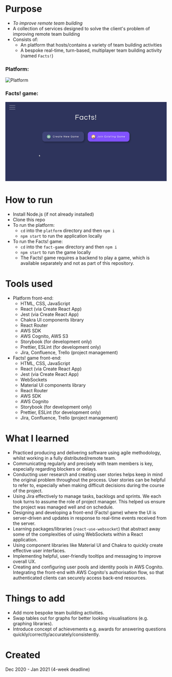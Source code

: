 # Purpose
- _To improve remote team building_
- A collection of services designed to solve the client's problem of improving remote team building
- Consists of:
  - An platform that hosts/contains a variety of team building activities
  - A bespoke real-time, turn-based, multiplayer team building activity (named `Facts!`)

### Platform:
![Platform](meta/platform-recording.gif)

### Facts! game:
![Facts! game](meta/facts-game-recording.gif)

# How to run
- Install Node.js (if not already installed)
- Clone this repo
- To run the platform:
  - `cd` into the `platform` directory and then `npm i`
  - `npm start` to run the application locally
- To run the Facts! game:
  - `cd` into the `fact-game` directory and then `npm i`
  - `npm start` to run the game locally
  - The Facts! game requires a backend to play a game, which is available separately and not as part of this repository.

# Tools used
- Platform front-end:
  - HTML, CSS, JavaScript
  - React (via Create React App)
  - Jest (via Create React App)
  - Chakra UI components library
  - React Router
  - AWS SDK
  - AWS Cognito, AWS S3
  - Storybook (for development only)
  - Prettier, ESLint (for development only)
  - Jira, Confluence, Trello (project management)
- Facts! game front-end:
  - HTML, CSS, JavaScript
  - React (via Create React App)
  - Jest (via Create React App)
  - WebSockets
  - Material UI components library
  - React Router
  - AWS SDK
  - AWS Cognito
  - Storybook (for development only)
  - Prettier, ESLint (for development only)
  - Jira, Confluence, Trello (project management)

# What I learned
- Practiced producing and delivering software using agile methodology, whilst working in a fully distributed/remote team.
- Communicating regularly and precisely with team members is key, especially regarding blockers or delays.
- Conducting user research and creating user stories helps keep in mind the original problem throughout the process. User stories can be helpful to refer to, especially when making difficult decisions during the course of the project.
- Using Jira effectively to manage tasks, backlogs and sprints. We each took turns to assume the role of project manager. This helped us ensure the project was managed well and on schedule.
- Designing and developing a front-end (Facts! game) where the UI is server-driven and updates in response to real-time events received from the server.
- Learning packages/libraries (`react-use-websocket`) that abstract away some of the complexities of using WebSockets within a React application.
- Using component libraries like Material UI and Chakra to quickly create effective user interfaces.
- Implementing helpful, user-friendly tooltips and messaging to improve overall UX.
- Creating and configuring user pools and identity pools in AWS Cognito. Integrating the front-end with AWS Cognito's authorisation flow, so that authenticated clients can securely access back-end resources.

# Things to add
- Add more bespoke team building activities.
- Swap tables out for graphs for better looking visualisations (e.g. graphing libraries).
- Introduce concept of achievements e.g. awards for answering questions quickly/correctly/accurately/consistently.

# Created
Dec 2020 - Jan 2021 (4-week deadline)